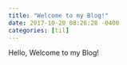```yaml
---
title: "Welcome to my Blog!"
date: 2017-10-20 08:26:28 -0400
categories: [til]
---
```


Hello, Welcome to my Blog!
